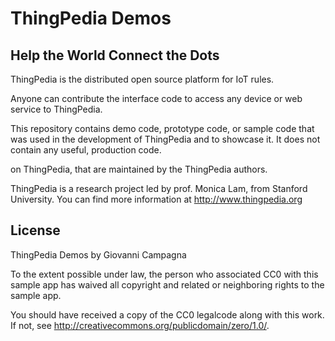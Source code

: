 # ThingPedia Demos

## Help the World Connect the Dots

ThingPedia is the distributed open source platform for IoT rules.

Anyone can contribute the interface code to access any device or
web service to ThingPedia.

This repository contains demo code, prototype code, or sample code
that was used in the development of ThingPedia and to showcase it.
It does not contain any useful, production code.

on ThingPedia, that are maintained by the ThingPedia authors.

ThingPedia is a research project led by prof. Monica Lam, from Stanford University.
You can find more information at http://www.thingpedia.org

## License

ThingPedia Demos by Giovanni Campagna

To the extent possible under law, the person who associated CC0 with this sample app has waived all copyright and related or neighboring rights to the sample app.

You should have received a copy of the CC0 legalcode along with this work. If not, see http://creativecommons.org/publicdomain/zero/1.0/.

